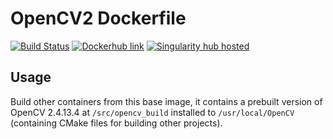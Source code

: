 # OpenCV2 Dockerfile

[![Build Status](https://travis-ci.org/dl-container-registry/opencv2.svg?branch=master)](https://travis-ci.org/dl-container-registry/opencv2)
[![Dockerhub link](https://img.shields.io/badge/hosted-dockerhub-22b8eb.svg)](https://hub.docker.com/r/willprice/opencv2-cuda8/~/settings/)
[![Singularity hub hosted](https://www.singularity-hub.org/static/img/hosted-singularity--hub-%23e32929.svg)](https://singularity-hub.org/collections/530)


## Usage

Build other containers from this base image, it contains a prebuilt version of
OpenCV 2.4.13.4 at `/src/opencv_build` installed to `/usr/local/OpenCV`
(containing CMake files for building other projects).
